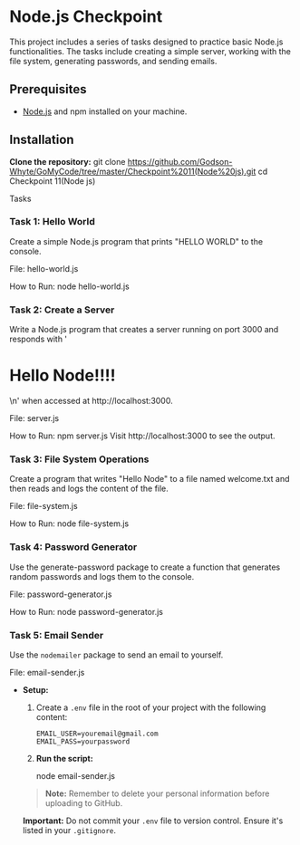 # Node.js Checkpoint

This project includes a series of tasks designed to practice basic Node.js functionalities. The tasks include creating a simple server, working with the file system, generating passwords, and sending emails.

## Prerequisites

- [Node.js](https://nodejs.org/) and npm installed on your machine.

## Installation

 **Clone the repository:**
   git clone https://github.com/Godson-Whyte/GoMyCode/tree/master/Checkpoint%2011(Node%20js).git
   cd Checkpoint 11(Node js)


Tasks
### Task 1: Hello World
Create a simple Node.js program that prints "HELLO WORLD" to the console.

File: hello-world.js

How to Run:
node hello-world.js


### Task 2: Create a Server
Write a Node.js program that creates a server running on port 3000 and responds with '<h1>Hello Node!!!!</h1>\n' when accessed at http://localhost:3000.

File: server.js

How to Run:
npm server.js
Visit http://localhost:3000 to see the output.

### Task 3: File System Operations
Create a program that writes "Hello Node" to a file named welcome.txt and then reads and logs the content of the file.

File: file-system.js

How to Run:
node file-system.js

### Task 4: Password Generator
Use the generate-password package to create a function that generates random passwords and logs them to the console.

File: password-generator.js

How to Run:
node password-generator.js

### Task 5: Email Sender
Use the `nodemailer` package to send an email to yourself.

File: email-sender.js

- **Setup:**
  1. Create a `.env` file in the root of your project with the following content:

     ```
     EMAIL_USER=youremail@gmail.com
     EMAIL_PASS=yourpassword
     ```

  2. **Run the script:**

     node email-sender.js

  > **Note:** Remember to delete your personal information before uploading to GitHub.

  **Important:** Do not commit your `.env` file to version control. Ensure it's listed in your `.gitignore`.
